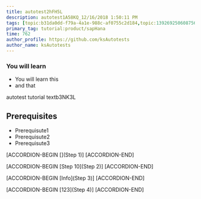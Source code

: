 ```yaml
---
title: autotest2hFH5L
description: autotest1A58KQ_12/16/2018 1:50:11 PM
tags: [topic:b31da0dd-f79a-4a1e-988c-af0755c2d184,topic:139269250608756787992873,tutorial:experience/advanced]
primary_tag: tutorial:product/sapHana
time: 762
author_profile: https://github.com/ksAutotests
author_name: ksAutotests
---
```

### You will learn
- You will learn this
- and that

autotest tutorial textb3NK3L

## Prerequisites
- Prerequisute1
- Prerequisute2
- Prerequisute3

[ACCORDION-BEGIN [](Step 1)]
[ACCORDION-END]

[ACCORDION-BEGIN [Step 10](Step 2)]
[ACCORDION-END]

[ACCORDION-BEGIN [Info](Step 3)]
[ACCORDION-END]

[ACCORDION-BEGIN [123](Step 4)]
[ACCORDION-END]

